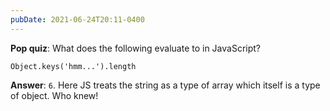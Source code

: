 ```yaml
---
pubDate: 2021-06-24T20:11-0400
---
```


**Pop quiz**: What does the following evaluate to in JavaScript?

```
Object.keys('hmm...').length
```

**Answer**: `6`. Here JS treats the string as a type of array which itself is a type of object. Who knew!